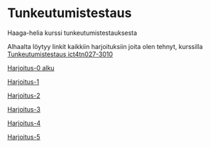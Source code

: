# Tunkeutumistestaus

Haaga-helia kurssi tunkeutumistestauksesta

Alhaalta löytyy linkit kaikkiin harjoituksiin joita olen tehnyt, kurssilla [Tunkeutumistestaus ict4tn027-3010 ](https://terokarvinen.com/2022/tunkeutumistestaus-ict4tn027-3010-syksylla-2022/)


[Harjoitus-0 alku](https://github.com/mikaelalalaa/h0-alku)

[Harjoitus-1](https://github.com/mikaelalalaa/H1)

[Harjoitus-2](https://github.com/mikaelalalaa/H2)

[Harjoitus-3](https://github.com/mikaelalalaa/H3)

[Harjoitus-4](https://github.com/mikaelalalaa/H4)

[Harjoitus-5](https://github.com/mikaelalalaa/H5)
